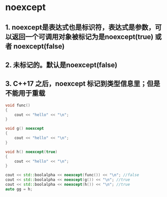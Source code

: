# noexcept

## 1. noexcept是表达式也是标识符，表达式是参数，可以返回一个可调用对象被标记为是noexcept(true) 或者 noexcept(false)

## 2. 未标记的。默认是noexcept(false)

## 3. C++17 之后，noexcept 标记到类型信息里；但是不能用于重载

```c++
void func()
{
    cout << "hello" << "\n";
}

void g() noexcept
{
    cout << "hello" << "\n";
}

void h() noexcept(true)
{
    cout << "hello" << "\n";
}

cout << std::boolalpha << noexcept(func()) << "\n"; //false
cout << std::boolalpha << noexcept(g()) << "\n"; //true
cout << std::boolalpha << noexcept(h()) << "\n"; //true
auto gg = h;
```